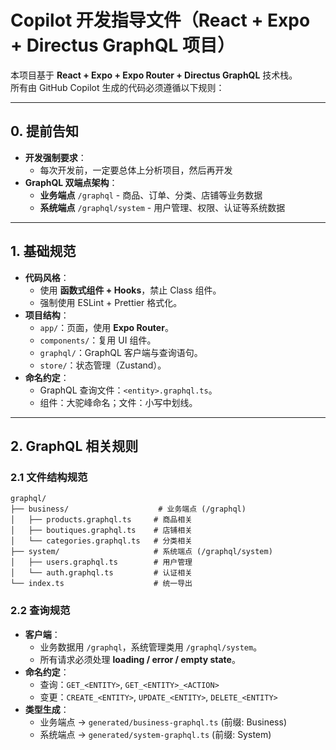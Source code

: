 # Copilot 开发指导文件（React + Expo + Directus GraphQL 项目）

本项目基于 **React + Expo + Expo Router + Directus GraphQL** 技术栈。  
所有由 GitHub Copilot 生成的代码必须遵循以下规则：

---

## 0. 提前告知
- **开发强制要求**：
  - 每次开发前，一定要总体上分析项目，然后再开发
- **GraphQL 双端点架构**：
  - **业务端点** `/graphql` - 商品、订单、分类、店铺等业务数据
  - **系统端点** `/graphql/system` - 用户管理、权限、认证等系统数据

---

## 1. 基础规范
- **代码风格**：
  - 使用 **函数式组件 + Hooks**，禁止 Class 组件。
  - 强制使用 ESLint + Prettier 格式化。
- **项目结构**：
  - `app/`：页面，使用 **Expo Router**。
  - `components/`：复用 UI 组件。
  - `graphql/`：GraphQL 客户端与查询语句。
  - `store/`：状态管理（Zustand）。
- **命名约定**：
  - GraphQL 查询文件：`<entity>.graphql.ts`。
  - 组件：大驼峰命名；文件：小写中划线。

---

## 2. GraphQL 相关规则

### 2.1 文件结构规范
```
graphql/
├── business/                    # 业务端点 (/graphql)
│   ├── products.graphql.ts     # 商品相关
│   ├── boutiques.graphql.ts    # 店铺相关  
│   └── categories.graphql.ts   # 分类相关
├── system/                     # 系统端点 (/graphql/system)
│   ├── users.graphql.ts        # 用户管理
│   └── auth.graphql.ts         # 认证相关
└── index.ts                    # 统一导出
```

### 2.2 查询规范
- **客户端**：
  - 业务数据用 `/graphql`，系统管理类用 `/graphql/system`。
  - 所有请求必须处理 **loading / error / empty state**。
- **命名约定**：
  - 查询：`GET_<ENTITY>`, `GET_<ENTITY>_<ACTION>`
  - 变更：`CREATE_<ENTITY>`, `UPDATE_<ENTITY>`, `DELETE_<ENTITY>`
- **类型生成**：
  - 业务端点 → `generated/business-graphql.ts` (前缀: Business)
  - 系统端点 → `generated/system-graphql.ts` (前缀: System)